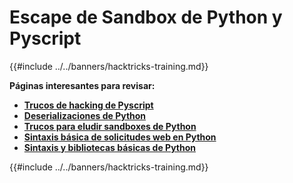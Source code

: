 # Escape de Sandbox de Python y Pyscript

{{#include ../../banners/hacktricks-training.md}}


**Páginas interesantes para revisar:**

- [**Trucos de hacking de Pyscript**](pyscript.md)
- [**Deserializaciones de Python**](../../pentesting-web/deserialization/index.html#python)
- [**Trucos para eludir sandboxes de Python**](bypass-python-sandboxes/index.html)
- [**Sintaxis básica de solicitudes web en Python**](web-requests.md)
- [**Sintaxis y bibliotecas básicas de Python**](basic-python.md)

{{#include ../../banners/hacktricks-training.md}}
